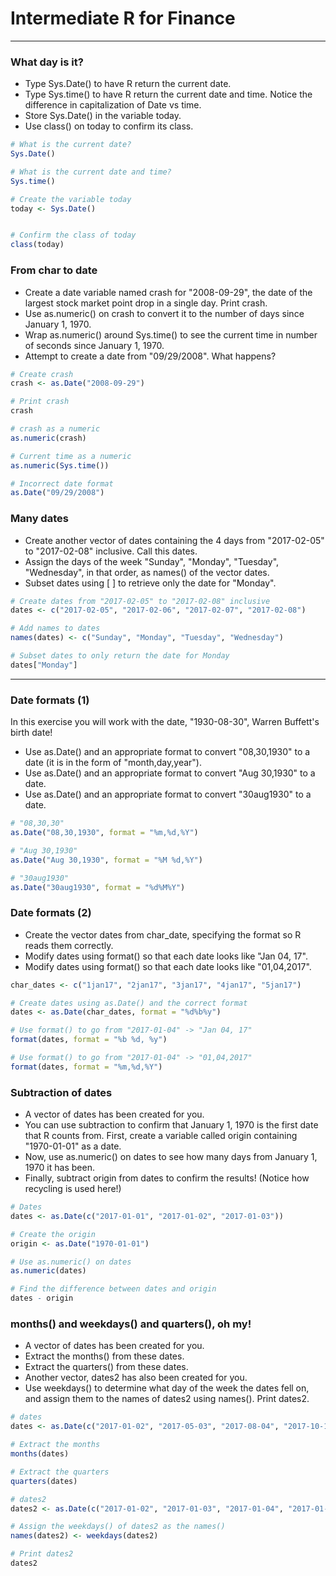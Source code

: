 # Intermediate R for Finance
---
### What day is it?
* Type Sys.Date() to have R return the current date.
* Type Sys.time() to have R return the current date and time. Notice the difference in capitalization of Date vs time.
* Store Sys.Date() in the variable today.
* Use class() on today to confirm its class.
```r
# What is the current date?
Sys.Date()

# What is the current date and time?
Sys.time()

# Create the variable today
today <- Sys.Date()


# Confirm the class of today
class(today)
```
### From char to date
* Create a date variable named crash for "2008-09-29", the date of the largest stock market point drop in a single day.
Print crash.
* Use as.numeric() on crash to convert it to the number of days since January 1, 1970.
* Wrap as.numeric() around Sys.time() to see the current time in number of seconds since January 1, 1970.
* Attempt to create a date from "09/29/2008". What happens?
```r
# Create crash
crash <- as.Date("2008-09-29")

# Print crash
crash

# crash as a numeric
as.numeric(crash)

# Current time as a numeric
as.numeric(Sys.time())

# Incorrect date format
as.Date("09/29/2008")
```
### Many dates
* Create another vector of dates containing the 4 days from "2017-02-05" to "2017-02-08" inclusive. Call this dates.
* Assign the days of the week "Sunday", "Monday", "Tuesday", "Wednesday", in that order, as names() of the vector dates.
* Subset dates using [ ] to retrieve only the date for "Monday".
```r
# Create dates from "2017-02-05" to "2017-02-08" inclusive
dates <- c("2017-02-05", "2017-02-06", "2017-02-07", "2017-02-08") 

# Add names to dates
names(dates) <- c("Sunday", "Monday", "Tuesday", "Wednesday")

# Subset dates to only return the date for Monday
dates["Monday"]
```
---
### Date formats (1)
In this exercise you will work with the date, "1930-08-30", Warren Buffett's birth date!
* Use as.Date() and an appropriate format to convert "08,30,1930" to a date (it is in the form of "month,day,year").
* Use as.Date() and an appropriate format to convert "Aug 30,1930" to a date.
* Use as.Date() and an appropriate format to convert "30aug1930" to a date.
```r
# "08,30,30"
as.Date("08,30,1930", format = "%m,%d,%Y")

# "Aug 30,1930"
as.Date("Aug 30,1930", format = "%M %d,%Y")

# "30aug1930"
as.Date("30aug1930", format = "%d%M%Y")
```
### Date formats (2)
* Create the vector dates from char_date, specifying the format so R reads them correctly.
* Modify dates using format() so that each date looks like "Jan 04, 17".
* Modify dates using format() so that each date looks like "01,04,2017".
```r
char_dates <- c("1jan17", "2jan17", "3jan17", "4jan17", "5jan17")

# Create dates using as.Date() and the correct format 
dates <- as.Date(char_dates, format = "%d%b%y")

# Use format() to go from "2017-01-04" -> "Jan 04, 17"
format(dates, format = "%b %d, %y")

# Use format() to go from "2017-01-04" -> "01,04,2017"
format(dates, format = "%m,%d,%Y")
```
### Subtraction of dates
* A vector of dates has been created for you.
* You can use subtraction to confirm that January 1, 1970 is the first date that R counts from. First, create a variable called origin containing "1970-01-01" as a date.
* Now, use as.numeric() on dates to see how many days from January 1, 1970 it has been.
* Finally, subtract origin from dates to confirm the results! (Notice how recycling is used here!)
```r
# Dates
dates <- as.Date(c("2017-01-01", "2017-01-02", "2017-01-03"))

# Create the origin
origin <- as.Date("1970-01-01")

# Use as.numeric() on dates
as.numeric(dates)

# Find the difference between dates and origin
dates - origin
```
### months() and weekdays() and quarters(), oh my!
* A vector of dates has been created for you.
* Extract the months() from these dates.
* Extract the quarters() from these dates.
* Another vector, dates2 has also been created for you.
* Use weekdays() to determine what day of the week the dates fell on, and assign them to the names of dates2 using names().
Print dates2.
```r
# dates
dates <- as.Date(c("2017-01-02", "2017-05-03", "2017-08-04", "2017-10-17"))

# Extract the months
months(dates)

# Extract the quarters
quarters(dates)

# dates2
dates2 <- as.Date(c("2017-01-02", "2017-01-03", "2017-01-04", "2017-01-05"))

# Assign the weekdays() of dates2 as the names()
names(dates2) <- weekdays(dates2)

# Print dates2
dates2
```
